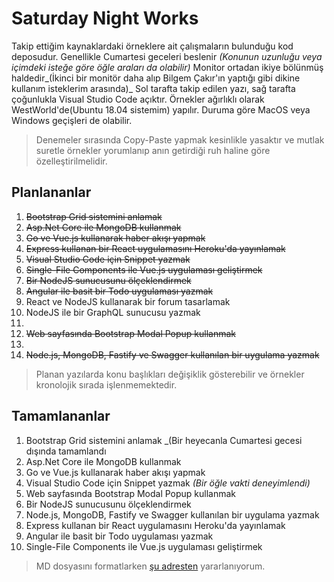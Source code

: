 # Saturday Night Works

Takip ettiğim kaynaklardaki örneklere ait çalışmaların bulunduğu kod deposudur. Genellikle Cumartesi geceleri beslenir _(Konunun uzunluğu veya içimdeki isteğe göre öğle araları da olabilir)_ Monitor ortadan ikiye bölünmüş haldedir_(İkinci bir monitör daha alıp Bilgem Çakır'ın yaptığı gibi dikine kullanım isteklerim arasında)_ Sol tarafta takip edilen yazı, sağ tarafta çoğunlukla Visual Studio Code açıktır. Örnekler ağırlıklı olarak WestWorld'de(Ubuntu 18.04 sistemim) yapılır. Duruma göre MacOS veya Windows geçişleri de olabilir. 

> Denemeler sırasında Copy-Paste yapmak kesinlikle yasaktır ve mutlak suretle örnekler yorumlanıp anın getirdiği ruh haline göre özelleştirilmelidir.

## Planlananlar

01. ~~Bootstrap Grid sistemini anlamak~~
02. ~~Asp.Net Core ile MongoDB kullanmak~~
03. ~~Go ve Vue.js kullanarak haber akışı yapmak~~
04. ~~Express kullanan bir React uygulamasını Heroku'da yayınlamak~~
05. ~~Visual Studio Code için Snippet yazmak~~
06. ~~Single-File Components ile Vue.js uygulaması geliştirmek~~
07. ~~Bir NodeJS sunucusunu ölçeklendirmek~~
08. ~~Angular ile basit bir Todo uygulaması yazmak~~
09. React ve NodeJS kullanarak bir forum tasarlamak
10. NodeJS ile bir GraphQL sunucusu yazmak
11. 
12. ~~Web sayfasında Bootstrap Modal Popup kullanmak~~
13. 
14. ~~Node.js, MongoDB, Fastify ve Swagger kullanılan bir uygulama yazmak~~

> Planan yazılarda konu başlıkları değişiklik gösterebilir ve örnekler kronolojik sırada işlenmemektedir.

## Tamamlananlar

01. Bootstrap Grid sistemini anlamak _(Bir heyecanla Cumartesi gecesi dışında tamamlandı
02. Asp.Net Core ile MongoDB kullanmak
03. Go ve Vue.js kullanarak haber akışı yapmak
04. Visual Studio Code için Snippet yazmak _(Bir öğle vakti deneyimlendi)_
05. Web sayfasında Bootstrap Modal Popup kullanmak
06. Bir NodeJS sunucusunu ölçeklendirmek
07. Node.js, MongoDB, Fastify ve Swagger kullanılan bir uygulama yazmak
08. Express kullanan bir React uygulamasını Heroku'da yayınlamak
09. Angular ile basit bir Todo uygulaması yazmak
10. Single-File Components ile Vue.js uygulaması geliştirmek

> MD dosyasını formatlarken [şu adresten](https://github.com/adam-p/markdown-here/wiki/Markdown-Cheatsheet) yararlanıyorum.